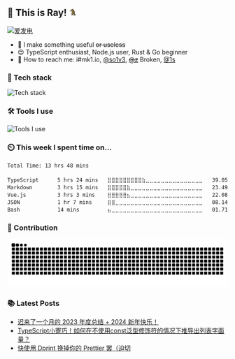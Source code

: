 ## 👋 This is Ray! <img src="./assets/horse.gif" height="20" width="20">

<!--

### ⚠ I am currently preparing for the college entrance examination, so I will not participate in open source until June 2025.

-->

[![爱发电](https://img.shields.io/badge/爱发电-30363D?style=for-the-badge&logo=GitHub-Sponsors&logoColor=#EA4AAA)](https://afdian.net/@so1ve)

- 💎 I make something useful ~~or useless~~
- 😍 TypeScript enthusiast, Node.js user, Rust & Go beginner
- 📱 How to reach me: i#mk1.io, [@so1v3](https://twitter.com/so1v3), ~~[@z](https://mas.mk1.io/@z)~~ Broken, [@1s](https://mas.to/@1s)

### 🔭 Tech stack

![Tech stack](https://skillicons.dev/icons?i=nodejs,deno,typescript,rust,golang,electron,tauri,tailwind,vue,nuxt)

### 🛠 Tools I use

![Tools I use](https://skillicons.dev/icons?i=vscode,rollup,vite,vercel,netlify,cloudflare,git,github,discord,githubactions)

### ⏲️ This week I spent time on...

<!--START_SECTION:waka-->

```txt
Total Time: 13 hrs 48 mins

TypeScript      5 hrs 24 mins   ⣿⣿⣿⣿⣿⣿⣿⣿⣿⣷⣀⣀⣀⣀⣀⣀⣀⣀⣀⣀⣀⣀⣀⣀⣀   39.05 %
Markdown        3 hrs 15 mins   ⣿⣿⣿⣿⣿⣷⣀⣀⣀⣀⣀⣀⣀⣀⣀⣀⣀⣀⣀⣀⣀⣀⣀⣀⣀   23.49 %
Vue.js          3 hrs 3 mins    ⣿⣿⣿⣿⣿⣦⣀⣀⣀⣀⣀⣀⣀⣀⣀⣀⣀⣀⣀⣀⣀⣀⣀⣀⣀   22.08 %
JSON            1 hr 7 mins     ⣿⣿⣀⣀⣀⣀⣀⣀⣀⣀⣀⣀⣀⣀⣀⣀⣀⣀⣀⣀⣀⣀⣀⣀⣀   08.14 %
Bash            14 mins         ⣦⣀⣀⣀⣀⣀⣀⣀⣀⣀⣀⣀⣀⣀⣀⣀⣀⣀⣀⣀⣀⣀⣀⣀⣀   01.71 %
```

<!--END_SECTION:waka-->

### 🚀 Contribution
<picture>
  <source media="(prefers-color-scheme: dark)" srcset="./assets/contribution-snake-dark.svg" />
  <source media="(prefers-color-scheme: light)" srcset="./assets/contribution-snake.svg" />
  <img alt="github-snake" src="./assets/contribution-snake.svg" />
</picture>

### 📚 Latest Posts
<!-- BLOG-POST-LIST:START -->
- [迟来了一个月的 2023 年度总结 + 2024 新年快乐！](https://blog.mk1.io/posts/bye-2023)
- [TypeScript小寄巧！如何在不使用const泛型修饰符的情况下推导出列表字面量？](https://blog.mk1.io/posts/ts-infer-array-without-const)
- [快使用 Dprint 换掉你的 Prettier 罢（迫切](https://blog.mk1.io/posts/introduce-dprint)
<!-- BLOG-POST-LIST:END -->
